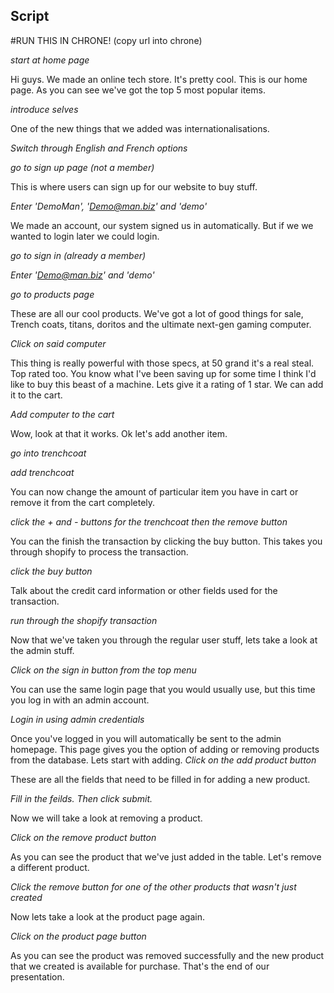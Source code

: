 Script
------

#RUN THIS IN CHRONE! (copy url into chrone)

*start at home page*

Hi guys. We made an online tech store. It's pretty cool. This is our home page. 
As you can see we've got the top 5 most popular items.

*introduce selves*

One of the new things that we added was internationalisations.

*Switch through English and French options*


*go to sign up page (not a member)*

This is where users can sign up for our website to buy stuff.

*Enter 'DemoMan', 'Demo@man.biz' and 'demo'*

We made an account, our system signed us in automatically. But if we we wanted to login later we could login. 

*go to sign in (already a member)*

*Enter 'Demo@man.biz' and 'demo'*

*go to products page*

These are all our cool products. We've got a lot of good things for sale, Trench coats, titans, doritos and the ultimate next-gen gaming computer. 

*Click on said computer*

This thing is really powerful with those specs, at 50 grand it's a real steal. Top rated too. You know what I've been saving up for some time I think I'd like to buy this beast of a machine. Lets give it a rating of 1 star. We can add it to the cart.

*Add computer to the cart*

Wow, look at that it works. Ok let's add another item.

*go into trenchcoat*

*add trenchcoat*

You can now change the amount of particular item you have in cart or remove it from the cart completely.

*click the  + and - buttons for the trenchcoat then the remove button*

You can the finish the transaction by clicking the buy button. 
This takes you through shopify to process the transaction.

*click the buy button*

Talk about the credit card information or other fields used for the transaction.

*run through the shopify transaction*

Now that we've taken you through the regular user stuff, lets take a look at the admin stuff.

*Click on the sign in button from the top menu*

You can use the same login page that you would usually use, but this time you log in with an admin account.

*Login in using admin credentials*

Once you've logged in you will automatically be sent to the admin homepage.
This page gives you the option of adding or removing products from the database.
Lets start with adding.
*Click on the add product button*

These are all the fields that need to be filled in for adding a new product.

*Fill in the feilds. Then click submit.*

Now we will take a look at removing a product.

*Click on the remove product button*

As you can see the product that we've just added in the table.
Let's remove a different product.

*Click the remove button for one of the other products that wasn't just created*

Now lets take a look at the product page again.

*Click on the product page button*

As you can see the product was removed successfully and the new product that we created is available for purchase.
That's the end of our presentation.
